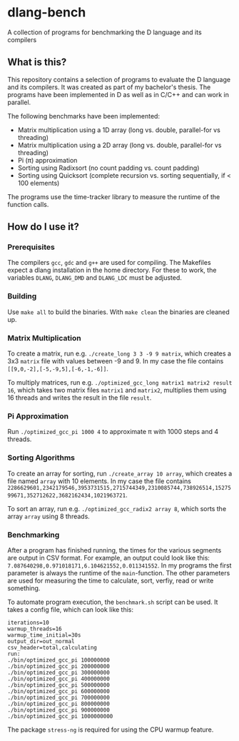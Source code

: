 # dlang-bench
A collection of programs for benchmarking the D language and its compilers

## What is this?
This repository contains a selection of programs to evaluate the D language and its compilers. It was created as part of my bachelor's thesis. The programs have been implemented in D as well as in C/C++ and can work in parallel.

The following benchmarks have been implemented:
- Matrix multiplication using a 1D array (long vs. double, parallel-for vs threading)
- Matrix multiplication using a 2D array (long vs. double, parallel-for vs threading)
- Pi (π) approximation
- Sorting using Radixsort (no count padding vs. count padding)
- Sorting using Quicksort (complete recursion vs. sorting sequentially, if < 100 elements)

The programs use the time-tracker library to measure the runtime of the function calls.

## How do I use it?

### Prerequisites
The compilers `gcc`, `gdc` and `g++` are used for compiling. The Makefiles expect a dlang installation in the home directory. For these to work, the variables `DLANG`, `DLANG_DMD` and `DLANG_LDC` must be adjusted.

### Building
Use `make all` to build the binaries. With `make clean` the binaries are cleaned up.

### Matrix Multiplication
To create a matrix, run e.g. `./create_long 3 3 -9 9 matrix`, which creates a 3x3 `matrix` file with values between -9 and 9. In my case the file contains `[[9,0,-2],[-5,-9,5],[-6,-1,-6]]`.

To multiply matrices, run e.g. `./optimized_gcc_long matrix1 matrix2 result 16`, which takes two matrix files `matrix1` and `matrix2`, multiplies them using 16 threads and writes the result in the file `result`.

### Pi Approximation
Run `./optimized_gcc_pi 1000 4` to approximate π with 1000 steps and 4 threads.

### Sorting Algorithms
To create an array for sorting, run `./create_array 10 array`, which creates a file named `array` with 10 elements. In my case the file contains `2286629601,2342179546,3953731515,2715744349,2310085744,738926514,1527599671,352712622,3682162434,1021963721`.

To sort an array, run e.g. `./optimized_gcc_radix2 array 8`, which sorts the array `array` using 8 threads.

### Benchmarking
After a program has finished running, the times for the various segments are output in CSV format. For example, an output could look like this: `7.087640298,0.971018171,6.104621552,0.011341552`. In my programs the first parameter is always the runtime of the `main`-function. The other parameters are used for measuring the time to calculate, sort, verfiy, read or write something.

To automate program execution, the `benchmark.sh` script can be used. It takes a config file, which can look like this:
```
iterations=10
warmup_threads=16
warmup_time_initial=30s
output_dir=out_normal
csv_header=total,calculating
run:
./bin/optimized_gcc_pi 100000000
./bin/optimized_gcc_pi 200000000
./bin/optimized_gcc_pi 300000000
./bin/optimized_gcc_pi 400000000
./bin/optimized_gcc_pi 500000000
./bin/optimized_gcc_pi 600000000
./bin/optimized_gcc_pi 700000000
./bin/optimized_gcc_pi 800000000
./bin/optimized_gcc_pi 900000000
./bin/optimized_gcc_pi 1000000000
```
The package `stress-ng` is required for using the CPU warmup feature.

